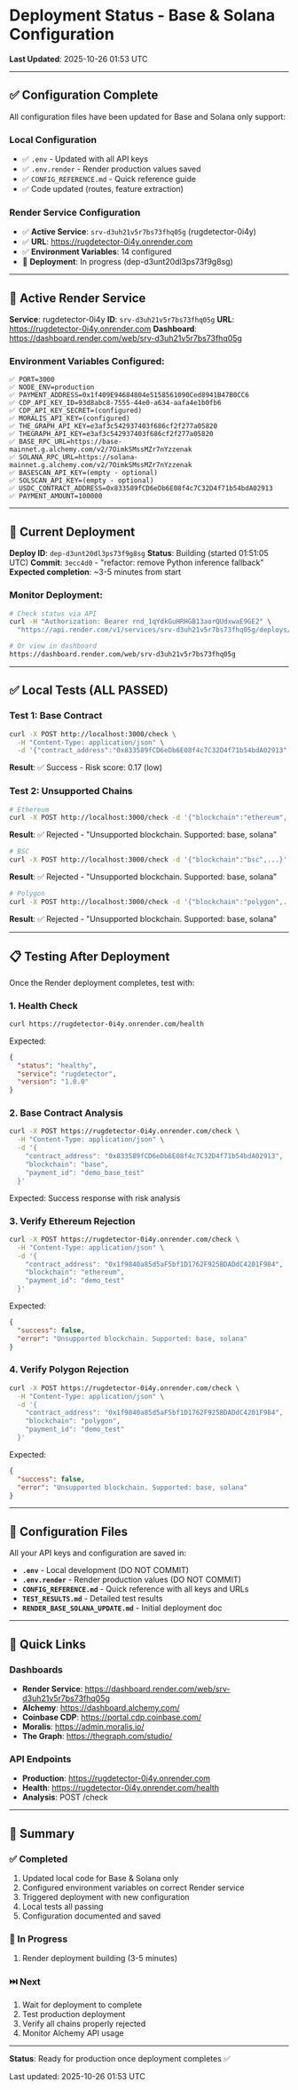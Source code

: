 # Deployment Status - Base & Solana Configuration

**Last Updated**: 2025-10-26 01:53 UTC

---

## ✅ Configuration Complete

All configuration files have been updated for Base and Solana only support:

### Local Configuration
- ✅ `.env` - Updated with all API keys
- ✅ `.env.render` - Render production values saved
- ✅ `CONFIG_REFERENCE.md` - Quick reference guide
- ✅ Code updated (routes, feature extraction)

### Render Service Configuration
- ✅ **Active Service**: `srv-d3uh21v5r7bs73fhq05g` (rugdetector-0i4y)
- ✅ **URL**: https://rugdetector-0i4y.onrender.com
- ✅ **Environment Variables**: 14 configured
- 🔄 **Deployment**: In progress (dep-d3unt20dl3ps73f9g8sg)

---

## 🎯 Active Render Service

**Service**: rugdetector-0i4y
**ID**: `srv-d3uh21v5r7bs73fhq05g`
**URL**: https://rugdetector-0i4y.onrender.com
**Dashboard**: https://dashboard.render.com/web/srv-d3uh21v5r7bs73fhq05g

### Environment Variables Configured:

```
✅ PORT=3000
✅ NODE_ENV=production
✅ PAYMENT_ADDRESS=0x1f409E94684804e5158561090Ced8941B47B0CC6
✅ CDP_API_KEY_ID=93d8abc8-7555-44e0-a634-aafa4e1b0fb6
✅ CDP_API_KEY_SECRET=(configured)
✅ MORALIS_API_KEY=(configured)
✅ THE_GRAPH_API_KEY=e3af3c542937403f686cf2f277a05820
✅ THEGRAPH_API_KEY=e3af3c542937403f686cf2f277a05820
✅ BASE_RPC_URL=https://base-mainnet.g.alchemy.com/v2/7OimkSMssMZr7nYzzenak
✅ SOLANA_RPC_URL=https://solana-mainnet.g.alchemy.com/v2/7OimkSMssMZr7nYzzenak
✅ BASESCAN_API_KEY=(empty - optional)
✅ SOLSCAN_API_KEY=(empty - optional)
✅ USDC_CONTRACT_ADDRESS=0x833589fCD6eDb6E08f4c7C32D4f71b54bdA02913
✅ PAYMENT_AMOUNT=100000
```

---

## 🔄 Current Deployment

**Deploy ID**: `dep-d3unt20dl3ps73f9g8sg`
**Status**: Building (started 01:51:05 UTC)
**Commit**: `3ecc4d0` - "refactor: remove Python inference fallback"
**Expected completion**: ~3-5 minutes from start

### Monitor Deployment:
```bash
# Check status via API
curl -H "Authorization: Bearer rnd_1qYdkGuHRHGB13aorQUdxwaE9GE2" \
  "https://api.render.com/v1/services/srv-d3uh21v5r7bs73fhq05g/deploys/dep-d3unt20dl3ps73f9g8sg"

# Or view in dashboard
https://dashboard.render.com/web/srv-d3uh21v5r7bs73fhq05g
```

---

## ✅ Local Tests (ALL PASSED)

### Test 1: Base Contract
```bash
curl -X POST http://localhost:3000/check \
  -H "Content-Type: application/json" \
  -d '{"contract_address":"0x833589fCD6eDb6E08f4c7C32D4f71b54bdA02913","blockchain":"base","payment_id":"demo"}'
```
**Result**: ✅ Success - Risk score: 0.17 (low)

### Test 2: Unsupported Chains
```bash
# Ethereum
curl -X POST http://localhost:3000/check -d '{"blockchain":"ethereum",...}'
```
**Result**: ✅ Rejected - "Unsupported blockchain. Supported: base, solana"

```bash
# BSC
curl -X POST http://localhost:3000/check -d '{"blockchain":"bsc",...}'
```
**Result**: ✅ Rejected - "Unsupported blockchain. Supported: base, solana"

```bash
# Polygon
curl -X POST http://localhost:3000/check -d '{"blockchain":"polygon",...}'
```
**Result**: ✅ Rejected - "Unsupported blockchain. Supported: base, solana"

---

## 📋 Testing After Deployment

Once the Render deployment completes, test with:

### 1. Health Check
```bash
curl https://rugdetector-0i4y.onrender.com/health
```

Expected:
```json
{
  "status": "healthy",
  "service": "rugdetector",
  "version": "1.0.0"
}
```

### 2. Base Contract Analysis
```bash
curl -X POST https://rugdetector-0i4y.onrender.com/check \
  -H "Content-Type: application/json" \
  -d '{
    "contract_address": "0x833589fCD6eDb6E08f4c7C32D4f71b54bdA02913",
    "blockchain": "base",
    "payment_id": "demo_base_test"
  }'
```

Expected: Success response with risk analysis

### 3. Verify Ethereum Rejection
```bash
curl -X POST https://rugdetector-0i4y.onrender.com/check \
  -H "Content-Type: application/json" \
  -d '{
    "contract_address": "0x1f9840a85d5aF5bf1D1762F925BDADdC4201F984",
    "blockchain": "ethereum",
    "payment_id": "demo_test"
  }'
```

Expected:
```json
{
  "success": false,
  "error": "Unsupported blockchain. Supported: base, solana"
}
```

### 4. Verify Polygon Rejection
```bash
curl -X POST https://rugdetector-0i4y.onrender.com/check \
  -H "Content-Type: application/json" \
  -d '{
    "contract_address": "0x1f9840a85d5aF5bf1D1762F925BDADdC4201F984",
    "blockchain": "polygon",
    "payment_id": "demo_test"
  }'
```

Expected:
```json
{
  "success": false,
  "error": "Unsupported blockchain. Supported: base, solana"
}
```

---

## 📁 Configuration Files

All your API keys and configuration are saved in:

- **`.env`** - Local development (DO NOT COMMIT)
- **`.env.render`** - Render production values (DO NOT COMMIT)
- **`CONFIG_REFERENCE.md`** - Quick reference with all keys and URLs
- **`TEST_RESULTS.md`** - Detailed test results
- **`RENDER_BASE_SOLANA_UPDATE.md`** - Initial deployment doc

---

## 🔗 Quick Links

### Dashboards
- **Render Service**: https://dashboard.render.com/web/srv-d3uh21v5r7bs73fhq05g
- **Alchemy**: https://dashboard.alchemy.com/
- **Coinbase CDP**: https://portal.cdp.coinbase.com/
- **Moralis**: https://admin.moralis.io/
- **The Graph**: https://thegraph.com/studio/

### API Endpoints
- **Production**: https://rugdetector-0i4y.onrender.com
- **Health**: https://rugdetector-0i4y.onrender.com/health
- **Analysis**: POST /check

---

## 🎯 Summary

### ✅ Completed
1. Updated local code for Base & Solana only
2. Configured environment variables on correct Render service
3. Triggered deployment with new configuration
4. Local tests all passing
5. Configuration documented and saved

### 🔄 In Progress
1. Render deployment building (3-5 minutes)

### ⏭️ Next
1. Wait for deployment to complete
2. Test production deployment
3. Verify all chains properly rejected
4. Monitor Alchemy API usage

---

**Status**: Ready for production once deployment completes ✅

Last updated: 2025-10-26 01:53 UTC
